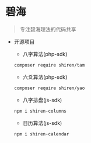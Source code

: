 # 碧海

> 专注碧海理法的代码共享

- 开源项目

	- 八字算法(php-sdk)

    ```bash
    composer require shiren/tam
    ```

	- 六爻算法(php-sdk)

    ```bash
    composer require shiren/yao
    ```

	- 八字排盘(js-sdk)

    ```bash
    npm i shiren-columns
    ```

	- 日历算法(js-sdk)

    ```
    npm i shiren-calendar
    ```
